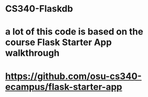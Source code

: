 # CS340-Flaskdb

# a lot of this code is based on the course Flask Starter App walkthrough
# https://github.com/osu-cs340-ecampus/flask-starter-app
